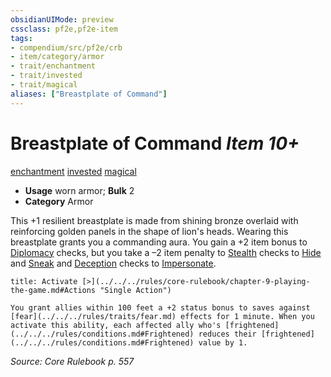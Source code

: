 ```yaml
---
obsidianUIMode: preview
cssclass: pf2e,pf2e-item
tags:
- compendium/src/pf2e/crb
- item/category/armor
- trait/enchantment
- trait/invested
- trait/magical
aliases: ["Breastplate of Command"]
---
```

# Breastplate of Command *Item 10+*  
[enchantment](../../../Rules/traits/enchantment.md)  [invested](../../../Rules/traits/invested.md)  [magical](../../../Rules/traits/magical.md)  

- **Usage** worn armor; **Bulk** 2
- **Category** Armor

This +1 resilient breastplate is made from shining bronze overlaid with reinforcing golden panels in the shape of lion's heads. Wearing this breastplate grants you a commanding aura. You gain a +2 item bonus to [Diplomacy](../../skills.md#Diplomacy) checks, but you take a –2 item penalty to [Stealth](../../skills.md#Stealth) checks to [Hide](../../../Rules/actions/hide.md) and [Sneak](../../../Rules/actions/sneak.md) and [Deception](../../skills.md#Deception) checks to [Impersonate](../../../Rules/actions/impersonate.md).

```ad-embed-ability
title: Activate [>](../../../rules/core-rulebook/chapter-9-playing-the-game.md#Actions "Single Action")

You grant allies within 100 feet a +2 status bonus to saves against [fear](../../../rules/traits/fear.md) effects for 1 minute. When you activate this ability, each affected ally who's [frightened](../../../rules/conditions.md#Frightened) reduces their [frightened](../../../rules/conditions.md#Frightened) value by 1.
```

*Source: Core Rulebook p. 557*
